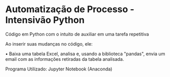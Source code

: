 # Automatização de Processo - Intensivão Python

Código em Python com o intuito de auxiliar em uma tarefa repetitiva

Ao inserir suas mudanças no código, ele:

• Baixa uma tabela Excel, analisa e, usando a biblioteca "pandas", envia um email com as informações retiradas da tabela analisada.

Programa Utilizado:
Jupyter Notebook (Anaconda)
